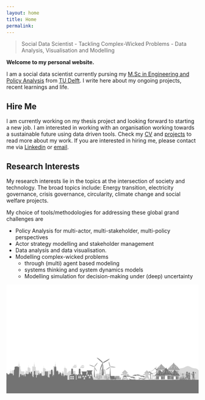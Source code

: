 ```yaml
---
layout: home
title: Home
permalink:
---
```

> Social Data Scientist - Tackling Complex-Wicked Problems - Data Analysis, Visualisation and Modelling

**Welcome to my personal website.**

I am a social data scientist currently pursing
my [M.Sc in Engineering and Policy Analysis](https://www.tudelft.nl/onderwijs/opleidingen/masters/epa/msc-engineering-and-policy-analysis)
from [TU Delft](https://www.tudelft.nl/en/). I write here about my ongoing projects, recent learnings and life.

## Hire Me

I am currently working on my thesis project and looking forward to starting a new job. I am interested in working with
an organisation working towards a sustainable future using data driven tools. Check my [CV](_pages/cv.md)
and [projects](_pages/my_projects.md) to read more about my work. If you are interested in hiring me, please contact me
via [Linkedin](https://www.linkedin.com/in/a-soni/) or [email](anmol_sonni@outlook.com).

## Research Interests

My research interests lie in the topics at the intersection of society and technology. The broad topics include: Energy
transition, electricity governance, crisis governance, circularity, climate change and social welfare projects.

My choice of tools/methodologies for addressing these global grand challenges are

* Policy Analysis for multi-actor, multi-stakeholder, multi-policy perspectives
* Actor strategy modelling and stakeholder management
* Data analysis and data visualisation.
* Modelling complex-wicked problems
    * through (multi) agent based modeling
    * systems thinking and system dynamics models
    * Modelling simulation for decision-making under (deep) uncertainty

![Image](gallery/banner.png)

